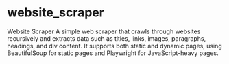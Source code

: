 # website_scraper
Website Scraper A simple web scraper that crawls through websites recursively and extracts data such as titles, links, images, paragraphs, headings, and div content. It supports both static and dynamic pages, using BeautifulSoup for static pages and Playwright for JavaScript-heavy pages. 

